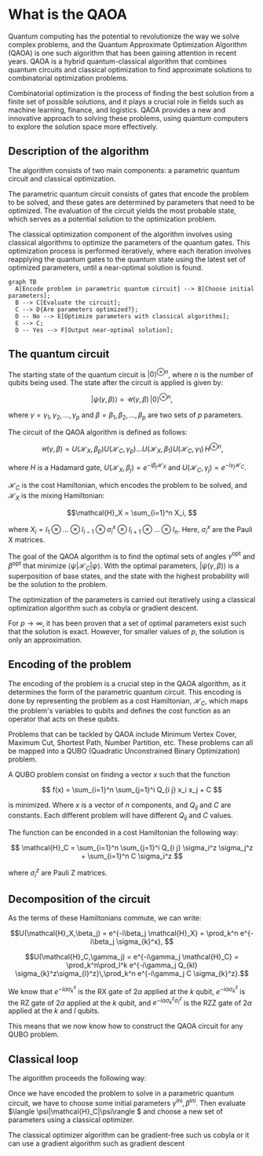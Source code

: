 # What is the QAOA

Quantum computing has the potential to revolutionize the way we solve complex problems, and the Quantum Approximate Optimization Algorithm (QAOA) is one such algorithm that has been gaining attention in recent years. QAOA is a hybrid quantum-classical algorithm that combines quantum circuits and classical optimization to find approximate solutions to combinatorial optimization problems.

Combinatorial optimization is the process of finding the best solution from a finite set of possible solutions, and it plays a crucial role in fields such as machine learning, finance, and logistics. QAOA provides a new and innovative approach to solving these problems, using quantum computers to explore the solution space more effectively.


## Description of the algorithm

The algorithm consists of two main components: a parametric quantum circuit and classical optimization.

The parametric quantum circuit consists of gates that encode the problem to be solved, and these gates are determined by parameters that need to be optimized. The evaluation of the circuit yields the most probable state, which serves as a potential solution to the optimization problem.

The classical optimization component of the algorithm involves using classical algorithms to optimize the parameters of the quantum gates. This optimization process is performed iteratively, where each iteration involves reapplying the quantum gates to the quantum state using the latest set of optimized parameters, until a near-optimal solution is found.


``` mermaid
graph TB
  A[Encode problem in parametric quantum circuit] --> B[Choose initial parameters];
  B --> C[Evaluate the circuit];
  C --> D{Are parameters optimized?};
  D -- No --> E[Optimize parameters with classical algorithms];
  E --> C;
  D -- Yes --> F[Output near-optimal solution];
```


## The quantum circuit

The starting state of the quantum circuit is $|0\rangle^{\otimes n}$, where $n$ is the number of qubits being used. The state after the circuit is applied is given by:

$$|\psi(\gamma,\beta)\rangle = \mathcal{U}(\gamma,\beta)\,|0\rangle^{\otimes n},$$

where ${\gamma}={\gamma_1, \gamma_2, ..., \gamma_p}$ and ${\beta}={\beta_1, \beta_2, ..., \beta_p}$ are two sets of $p$ parameters.

The circuit of the QAOA algorithm is defined as follows:

$$\mathcal{U} (\gamma,\beta) = U(\mathcal{H}_X,\beta_p)U(\mathcal{H}_C,\gamma_p) ... U(\mathcal{H}_X,\beta_1)U(\mathcal{H}_C,\gamma_1) \, H^{\otimes n} ,$$

where $H$  is a Hadamard gate, $U(\mathcal{H}_X,\beta_j) = e^{-i\beta_j \mathcal{H}_X}$ and $U(\mathcal{H}_C,\gamma_j) = e^{-i\gamma_j \mathcal{H}_C}$.

$\mathcal{H}_C$ is the cost Hamiltonian, which encodes the problem to be solved, and $\mathcal{H}_X$ is the mixing Hamiltonian:

$$\mathcal{H}_X = \sum_{i=1}^n X_i, $$

where $X_i = I_1\otimes...\otimes I_{i-1} \otimes \sigma_{i}^x \otimes I_{i+1} \otimes...\otimes I_{n}$. Here, $\sigma_i^x$ are the Pauli X matrices.

The goal of the QAOA algorithm is to find the optimal sets of angles ${\gamma^{\text{opt}}}$ and ${\beta^{\text{opt}}}$ that minimize $\langle\psi|\mathcal{H}_C|\psi\rangle$. With the optimal parameters, $|\psi(\gamma,\beta)\rangle$ is a superposition of base states, and the state with the highest probability will be the solution to the problem.

The optimization of the parameters is carried out iteratively using a classical optimization algorithm such as cobyla or gradient descent.

For $p\to \infty$, it has been proven that a set of optimal parameters exist such that the solution is exact. However, for smaller values of $p$, the solution is only an approximation.

## Encoding of the problem

The encoding of the problem is a crucial step in the QAOA algorithm, as it determines the form of the parametric quantum circuit. This encoding is done by representing the problem as a cost Hamiltonian, $\mathcal{H}_C$, which maps the problem's variables to qubits and defines the cost function as an operator that acts on these qubits.

Problems that can be tackled by QAOA include Minimum Vertex Cover, Maximum Cut, Shortest Path, Number Partition, etc. These problems can all be mapped into a QUBO (Quadratic Unconstrained Binary Optimization) problem.

A QUBO problem consist on finding a vector $x$ such that the function

$$ f(x) = \sum_{i=1}^n \sum_{j=1}^i Q_{i j} x_i x_j + C $$

is minimized. 
Where $x$ is a vector of $n$ components, and $Q_{ij}$ and $C$ are constants. Each different problem will have different $Q_{ij}$ and $C$ values.

The function can be enconded in a cost Hamiltonian the following way:

$$ \mathcal{H}_C = \sum_{i=1}^n \sum_{j=1}^i Q_{i j} \sigma_i^z \sigma_j^z + \sum_{i=1}^n C \sigma_i^z $$

where $\sigma_i^z$ are Pauli Z matrices.

## Decomposition of the circuit 

As the terms of these Hamiltonians commute, we can write:

$$U(\mathcal{H}_X,\beta_j) = e^{-i\beta_j \mathcal{H}_X} = \prod_k^n e^{-i\beta_j \sigma_{k}^x}, $$

$$U(\mathcal{H}_C,\gamma_j) = e^{-i\gamma_j \mathcal{H}_C} = \prod_k^n\prod_l^k e^{-i\gamma_j Q_{kl} \sigma_{k}^z\sigma_{l}^z}\,\prod_k^n e^{-i\gamma_j C \sigma_{k}^z}.$$

We know that $e^{-i\alpha \sigma_{k}^x}$ is the RX gate of $2\alpha$ applied at the $k$ qubit, $e^{-i\alpha \sigma_{k}^z}$ is the RZ gate of $2\alpha$ applied at the $k$ qubit, and $e^{-i\alpha \sigma_{k}^z\sigma_{l}^z}$ is the RZZ gate of $2\alpha$ applied at the $k$ and $l$ qubits.

This means that we now know how to construct the QAOA circuit for any QUBO problem.

## Classical loop

The algorithm proceeds the following way:

Once we have encoded the problem to solve in a parametric quantum circuit, we have to choose some initial parameters $\gamma^\text{ini}, \beta^\text{ini}$. Then evaluate $\langle \psi|\mathcal{H}_C|\psi\rangle $ and choose a new set of parameters using a classical optimizer. 

The classical optimizer algorithm can be gradient-free such us cobyla or it can use a gradient algorithm such as gradient descent










